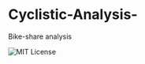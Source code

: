 # Cyclistic-Analysis-
Bike-share analysis

![MIT License](https://img.shields.io/chocolatey/dt/git)
